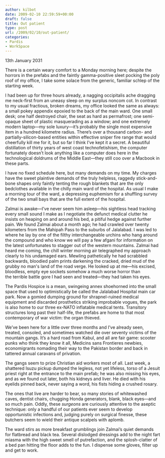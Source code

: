 ```yaml
---
author: kilbot
date: 2009-02-10 22:59:59+00:00
draft: false
title: Out patient
type: post
url: /2009/02/10/out-patient/
categories:
- Pardis
- WorkSpace
---
```


13th January 2031

There is a certain weary comfort to a Monday morning here; despite the horrors in the prefabs and the faintly gamma-positive sleet pocking the poly roof of my office, I take some solace from the generic, familiar schlep of the starting week.

I had been up for three hours already, a nagging occipitalis ache dragging me neck-first from an uneasy sleep on my surplus noncom cot. In contrast to my usual fractious, broken dreams, my office looked the same as always: a small pokey appendix epoxied to the back of the main ward. One small desk; one half destroyed chair, the seat as hard as permafrost; one semi-opaque sheet of plastic masquerading as a window; and one extremely modern laptop—my sole luxury—it’s probably the single most expensive item in a hundred kilometre radius. There’s over a thousand carbon- and partially-silicon-based entities within effective sniper fire range that would cheerfully kill me for it, but so far I think I’ve kept it a secret. A beautiful distillation of thirty years of west coast technofetishism, the computer fortunately doesn’t look anything like a computer does here in the technological doldrums of the Middle East—they still coo over a Macbook in these parts.

I have no fixed schedule here, but many demands on my time. My charges have the sweet plaintive demands of the truly helpless, raggedy stick-and-bone shapes only faintly tenting the rough blankets that are the only bedclothes available in the chilly main ward of the hospital. As usual I make a morning tour of the ward, a depressing euphemism for a shuffling survey of the two small bays that are the full extent of the hospital. 

Zalmai is awake—I’ve never seem him asleep—his sightless head tracking every small sound I make as I negotiate the defunct medical clutter he insists on heaping on and around his bed, a pitiful hedge against further pain. We found Zalmai about a month ago; he had crawled over twenty kilometers from the Mahipah Pass to the suburbs of Jalalabad. I was led to where he lay by one of the filthy interchangeable urchins who hang around the compound and who know we will pay a few afgani for information on the latest unfortunates to stagger out of the western mountains. Zalmai had heard me coming, the chill winter morning air telegraphed my approach clearly to his undamaged ears. Mewling pathetically he had scrabbled backwards, bloodied palm prints darkening the cracked, dried mud of the grubby no man's land of the road verge. He looked up at me—his excised, bloodless, empty eye sockets somehow a much worse horror than the terrible battle gore I had seen and treated—they had taken his eyes.

The Pardis Hospice is a mean, swingeing annex shoehorned into the small space that used to optimistically be called the Jalalabad Hospital main car park. Now a gomied dumping ground for shrapnel-ruined medical equipment and discarded prosthetics striking improbable vogues, the park is also home to our three ex-NATO inflatable medical tents. Transitory structures long past their half-life, the prefabs are home to that most contemporary of war victim: the organ thieved.

We’ve been here for a little over three months and I’ve already seen, treated, consoled, and sometimes watched die over seventy victims of the mountain gangs. It’s a hard road from Kabul, and all are fair game: scooter punks who think they know it all, Medicins sans Frontieres newbies, economigrants nomading their way to the Pakistan border and back in tattered annual caravans of privation. 

The gangs seem to prize Christian aid workers most of all. Last week, a shattered Isuzu pickup dumped the legless, not yet lifeless, torso of a Jesuit priest right at the entrance to the main prefab; he was also missing his eyes, and as we found out later, both his kidneys and liver. He died with his eyelids pinned back, never saying a word, his fists hiding a crushed rosary. 

The ones that live are harder to bear, so many stories of whitewashed caves, dentist chairs, chugging Honda generators, blank, black eyes—and so much pain. Oddly, these _surgeons_ are curiously attentive to the aseptic technique: only a handful of our patients ever seem to develop opportunistic infections and, judging purely on surgical finesse, these butchers seem to wield their antique scalpels with aplomb.

The ward stirs as more breakfast grumblings join Zalmai’s quiet demands for flatbread and black tea. Several dislodged dressings add to the night fart miasma with the high sweet smell of putrefaction, and the splosh-clatter of a bed pan hitting the floor adds to the fun. I dispense some gloves, filter up and get to work.

